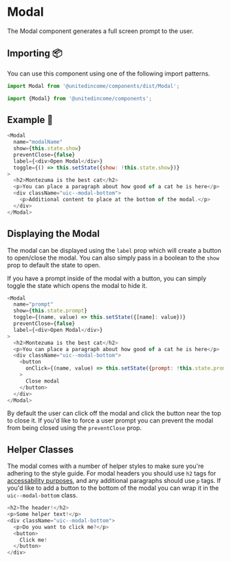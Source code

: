 # Modal

The Modal component generates a full screen prompt to the user.

## Importing 📦

You can use this component using one of the following import patterns.

```javascript
import Modal from '@unitedincome/components/dist/Modal';
```

```javascript
import {Modal} from '@unitedincome/components';
```

## Example 🚀

```javascript
<Modal
  name="modalName"
  show={this.state.show}
  preventClose={false}
  label={<div>Open Modal</div>}
  toggle={() => this.setState({show: !this.state.show})}
>
  <h2>Montezuma is the best cat</h2>
  <p>You can place a paragraph about how good of a cat he is here</p>
  <div className="uic--modal-bottom">
    <p>Additional content to place at the bottom of the modal.</p>
  </div>
</Modal>
```

## Displaying the Modal

The modal can be displayed using the `label` prop which will create a button to open/close the modal. You can also simply pass in a boolean to the `show` prop to default the state to open.

If you have a prompt inside of the modal with a button, you can simply toggle the state which opens the modal to hide it.

```javascript
<Modal
  name="prompt"
  show={this.state.prompt}
  toggle={(name, value) => this.setState({[name]: value})}
  preventClose={false}
  label={<div>Open Modal</div>}
>
  <h2>Montezuma is the best cat</h2>
  <p>You can place a paragraph about how good of a cat he is here</p>
  <div className="uic--modal-bottom">
    <button
      onClick={(name, value) => this.setState({prompt: !this.state.prompt})}
    >
      Close modal
    </button>
  </div>
</Modal>
```

By default the user can click off the modal and click the button near the top to close it. If you'd like to force a user prompt you can prevent the modal from being closed using the `preventClose` prop.

## Helper Classes

The modal comes with a number of helper styles to make sure you're adhering to the style guide. For modal headers you should use `h2` tags for [accessability purposes](https://developer.mozilla.org/en-US/docs/Web/Guide/HTML/Using_HTML_sections_and_outlines#Defining_sections), and any additional paragraphs should use `p` tags. If you'd like to add a button to the bottom of the modal you can wrap it in the `uic--modal-bottom` class.

```javascript
<h2>The header!</h2>
<p>Some helper text!</p>
<div className="uic--modal-bottom">
  <p>Do you want to click me?</p>
  <button>
    Click me!
  </button>
</div>
```
